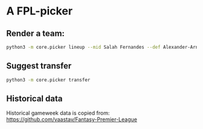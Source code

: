 # A FPL-picker

## Render a team:
```bash
python3 -m core.picker lineup --mid Salah Fernandes --def Alexander-Arnold
```

## Suggest transfer
```bash
python3 -m core.picker transfer
```

## Historical data
Historical gameweek data is copied from: https://github.com/vaastav/Fantasy-Premier-League
